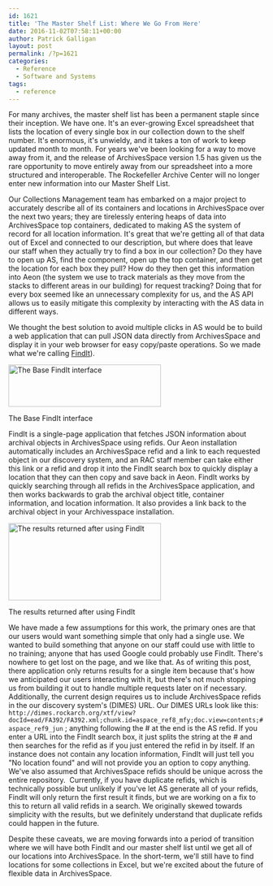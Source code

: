 ```yaml
---
id: 1621
title: 'The Master Shelf List: Where We Go From Here'
date: 2016-11-02T07:58:11+00:00
author: Patrick Galligan
layout: post
permalink: /?p=1621
categories:
  - Reference
  - Software and Systems
tags:
  - reference
---
```

For many archives, the master shelf list has been a permanent staple since their inception. We have one. It's an ever-growing Excel spreadsheet that lists the location of every single box in our collection down to the shelf number. It's enormous, it's unwieldy, and it takes a ton of work to keep updated month to month. For years we've been looking for a way to move away from it, and the release of ArchivesSpace version 1.5 has given us the rare opportunity to move entirely away from our spreadsheet into a more structured and interoperable. The Rockefeller Archive Center will no longer enter new information into our Master Shelf List.<!--more-->

Our Collections Management team has embarked on a major project to accurately describe all of its containers and locations in ArchivesSpace over the next two years; they are tirelessly entering heaps of data into ArchivesSpace top containers, dedicated to making AS the system of record for all location information. It's great that we're getting all of that data out of Excel and connected to our description, but where does that leave our staff when they actually try to find a box in our collection? Do they have to open up AS, find the component, open up the top container, and then get the location for each box they pull? How do they then get this information into Aeon (the system we use to track materials as they move from the stacks to different areas in our building) for request tracking? Doing that for every box seemed like an unnecessary complexity for us, and the AS API allows us to easily mitigate this complexity by interacting with the AS data in different ways.

We thought the best solution to avoid multiple clicks in AS would be to build a web application that can pull JSON data directly from ArchivesSpace and display it in your web browser for easy copy/paste operations. So we made what we're calling [FindIt](https://github.com/RockefellerArchiveCenter/find-it)).

<div id="attachment_1622" style="width: 310px" class="wp-caption aligncenter">
  <a href="http://blog.rockarch.org/wp-content/uploads/2016/11/BaseFindIt.jpg"><img class="size-medium wp-image-1622" src="http://blog.rockarch.org/wp-content/uploads/2016/11/BaseFindIt-300x83.jpg" alt="The Base FindIt interface" width="300" height="83" srcset="http://blog.rockarch.org/wp-content/uploads/2016/11/BaseFindIt-300x83.jpg 300w, http://blog.rockarch.org/wp-content/uploads/2016/11/BaseFindIt-768x212.jpg 768w, http://blog.rockarch.org/wp-content/uploads/2016/11/BaseFindIt-1024x282.jpg 1024w, http://blog.rockarch.org/wp-content/uploads/2016/11/BaseFindIt-500x138.jpg 500w, http://blog.rockarch.org/wp-content/uploads/2016/11/BaseFindIt.jpg 1027w" sizes="(max-width: 300px) 100vw, 300px" /></a>

  <p class="wp-caption-text">
    The Base FindIt interface
  </p>
</div>

FindIt is a single-page application that fetches JSON information about archival objects in ArchivesSpace using refids. Our Aeon installation automatically includes an ArchivesSpace refid and a link to each requested object in our discovery system, and an RAC staff member can take either this link or a refid and drop it into the FindIt search box to quickly display a location that they can then copy and save back in Aeon. FindIt works by quickly searching through all refids in the ArchivesSpace application, and then works backwards to grab the archival object title, container information, and location information. It also provides a link back to the archival object in your Archivesspace installation.

<div id="attachment_1623" style="width: 310px" class="wp-caption aligncenter">
  <a href="http://blog.rockarch.org/wp-content/uploads/2016/11/FindItResults.jpg"><img class="size-medium wp-image-1623" src="http://blog.rockarch.org/wp-content/uploads/2016/11/FindItResults-300x152.jpg" alt="The results returned after using FindIt" width="300" height="152" srcset="http://blog.rockarch.org/wp-content/uploads/2016/11/FindItResults-300x152.jpg 300w, http://blog.rockarch.org/wp-content/uploads/2016/11/FindItResults-768x389.jpg 768w, http://blog.rockarch.org/wp-content/uploads/2016/11/FindItResults-500x253.jpg 500w, http://blog.rockarch.org/wp-content/uploads/2016/11/FindItResults.jpg 978w" sizes="(max-width: 300px) 100vw, 300px" /></a>

  <p class="wp-caption-text">
    The results returned after using FindIt
  </p>
</div>

We have made a few assumptions for this work, the primary ones are that our users would want something simple that only had a single use. We wanted to build something that anyone on our staff could use with little to no training; anyone that has used Google could probably use FindIt. There's nowhere to get lost on the page, and we like that. As of writing this post, there application only returns results for a single item because that's how we anticipated our users interacting with it, but there's not much stopping us from building it out to handle multiple requests later on if necessary. Additionally, the current design requires us to include ArchivesSpace refids in the our discovery system's (DIMES) URL. Our DIMES URLs look like this: `http://dimes.rockarch.org/xtf/view?docId=ead/FA392/FA392.xml;chunk.id=aspace_ref8_mfy;doc.view=contents;#aspace_ref9_jun` ; anything following the # at the end is the AS refid. If you enter a URL into the FindIt search box, it just splits the string at the # and then searches for the refid as if you just entered the refid in by itself. If an instance does not contain any location information, FindIt will just tell you "No location found" and will not provide you an option to copy anything. We've also assumed that ArchivesSpace refids should be unique across the entire repository.  Currently, if you have duplicate refids, which is technically possible but unlikely if you've let AS generate all of your refids, FindIt will only return the first result it finds, but we are working on a fix to this to return all valid refids in a search. We originally skewed towards simplicity with the results, but we definitely understand that duplicate refids could happen in the future.

Despite these caveats, we are moving forwards into a period of transition where we will have both FindIt and our master shelf list until we get all of our locations into ArchivesSpace. In the short-term, we'll still have to find locations for some collections in Excel, but we're excited about the future of flexible data in ArchivesSpace.
